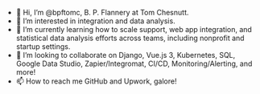 - 👋 Hi, I’m @bpftomc, B. P. Flannery at Tom Chesnutt.
- 👀 I’m interested in integration and data analysis.
- 🌱 I’m currently learning how to scale support, web app integration, and statistical data analysis efforts across teams, including nonprofit and startup settings.
- 💞️ I’m looking to collaborate on Django, Vue.js 3, Kubernetes, SQL, Google Data Studio, Zapier/Integromat, CI/CD, Monitoring/Alerting, and more!
- 📫 How to reach me GitHub and Upwork, galore!

<!---
bpftomc/bpftomc is a ✨ special ✨ repository because its `README.md` (this file) appears on your GitHub profile.
You can click the Preview link to take a look at your changes.
--->
